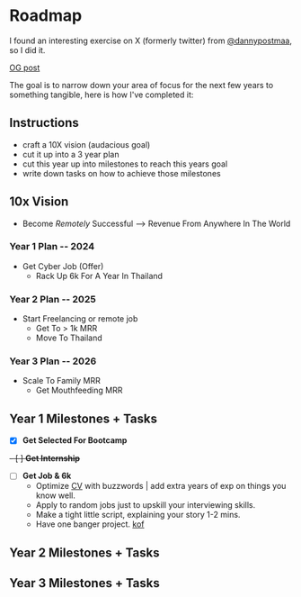 # Roadmap

I found an interesting exercise on X (formerly twitter) from [@dannypostmaa](https://x.com/dannypostmaa), so I did it.

[OG post](https://x.com/dannypostmaa/status/1755216233568649675)

The goal is to narrow down your area of focus for the next few years to something tangible, here is how I've completed it:

## Instructions

- craft a 10X vision (audacious goal)
- cut it up into a 3 year plan
- cut this year up into milestones to reach this years goal
- write down tasks on how to achieve those milestones

## 10x Vision

- Become *Remotely* Successful --> Revenue From Anywhere In The World

### Year 1 Plan -- 2024

- Get Cyber Job (Offer)
    - Rack Up 6k For A Year In Thailand

### Year 2 Plan -- 2025

- Start Freelancing or remote job
    - Get To > 1k MRR
    - Move To Thailand

### Year 3 Plan -- 2026

- Scale To Family MRR
    - Get Mouthfeeding MRR

## Year 1 Milestones + Tasks

- [x] **Get Selected For Bootcamp**

~~- [ ] **Get Internship**~~

- [ ] **Get Job & 6k**
    - Optimize [CV](https://www.theladders.com/career-advice/the-high-score-resume-format-how-to-write-a-resume-for-2020) with buzzwords | add extra years of exp on things you know well.
    - Apply to random jobs just to upskill your interviewing skills.
    - Make a tight little script, explaining your story 1-2 mins.
    - Have one banger project. [kof](https://github.com/pindjouf/kof)

## Year 2 Milestones + Tasks

## Year 3 Milestones + Tasks

